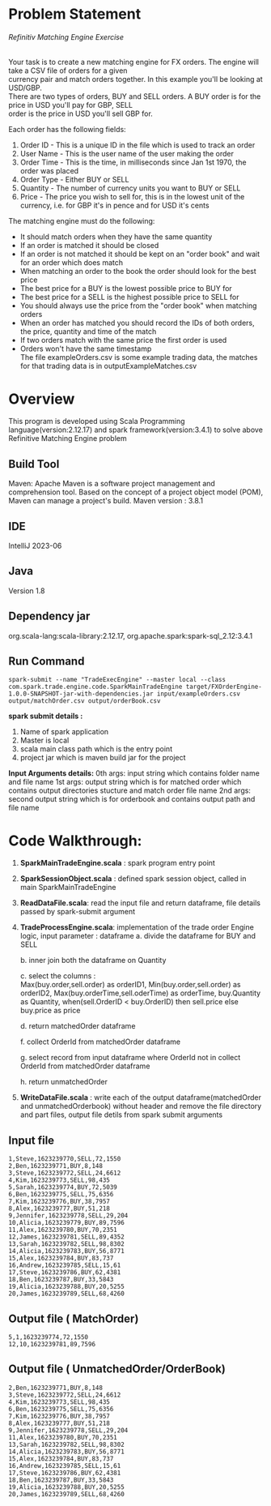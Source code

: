 ﻿# Problem Statement

###### Refinitiv Matching Engine Exercise  
Your task is to create a new matching engine for FX orders. The engine will take a CSV file of orders for a given  
currency pair and match orders together. In this example you'll be looking at USD/GBP.  
There are two types of orders, BUY and SELL orders. A BUY order is for the price in USD you'll pay for GBP, SELL  
order is the price in USD you'll sell GBP for.  
  
Each order has the following fields:  
1. Order ID  - This is a unique ID in the file which is used to track an order  
2. User Name  - This is the user name of the user making the order  
3. Order Time  - This is the time, in milliseconds since Jan 1st 1970, the order was placed  
4. Order Type  - Either BUY or SELL  
5. Quantity  - The number of currency units you want to BUY or SELL  
6. Price  - The price you wish to sell for, this is in the lowest unit of the currency, i.e. for GBP it's in pence and for USD it's cents  
  
The matching engine must do the following:  
- It should match orders when they have the same quantity  
- If an order is matched it should be closed  
- If an order is not matched it should be kept on an "order book" and wait for an order which does match  
- When matching an order to the book the order should look for the best price  
- The best price for a BUY is the lowest possible price to BUY for  
- The best price for a SELL is the highest possible price to SELL for  
- You should always use the price from the "order book" when matching orders  
- When an order has matched you should record the IDs of both orders, the price, quantity and time of the match  
- If two orders match with the same price the first order is used  
- Orders won't have the same timestamp  
The file exampleOrders.csv is some example trading data, the matches for that trading data is in outputExampleMatches.csv


# Overview

This program is developed using Scala Programming language(version:2.12.17) and spark framework(version:3.4.1) to solve above Refinitive Matching Engine problem

## Build Tool

Maven: Apache Maven is a software project management and comprehension tool. Based on the concept of a project object model (POM), Maven can manage a project's build.
Maven version : 3.8.1

## IDE
IntelliJ 2023-06

## Java

Version 1.8

## Dependency jar

org.scala-lang:scala-library:2.12.17, 
org.apache.spark:spark-sql_2.12:3.4.1

## Run Command
```
spark-submit --name "TradeExecEngine" --master local --class com.spark.trade.engine.code.SparkMainTradeEngine target/FXOrderEngine-1.0.0-SNAPSHOT-jar-with-dependencies.jar input/exampleOrders.csv output/matchOrder.csv output/orderBook.csv
```

**spark submit details :** 
1. Name of spark application 
2. Master is local 
3. scala main class path which is the entry point 
4. project jar which is maven build jar for the project

**Input Arguments details:** 
0th args: input string which contains folder name and file name
1st args: output string which is for matched order which contains output directories stucture and match order file name
2nd args: second output string which is for orderbook and contains output path and file name

# Code Walkthrough:


 1. **SparkMainTradeEngine.scala** : spark program entry point  
 2. **SparkSessionObject.scala** : defined spark session object, called in main SparkMainTradeEngine  
 3. **ReadDataFile.scala**: read the input file and return dataframe, file details passed by spark-submit argument
 4. **TradeProcessEngine.scala**: implementation of the trade order Engine logic, input parameter : dataframe
	 a. divide the dataframe for BUY and SELL

 	 b. inner join both the dataframe on Quantity

 	 c. select the columns :                  
             Max(buy.order,sell.order) as orderID1,
             Min(buy.order,sell.order) as orderID2,
             Max(buy.orderTime,sell.oderTime) as orderTime,
	         buy.Quantity    as Quantity, 
	         when(sell.OrderID < buy.OrderID) then sell.price else buy.price as price
    	 
    d. return matchedOrder dataframe
    
    f. collect OrderId from matchedOrder dataframe
    	
    g. select record from input dataframe where OrderId not in collect OrderId from matchedOrder dataframe
    	 
    h. return unmatchedOrder

6. **WriteDataFile.scala** : write each of the output dataframe(matchedOrder and unmatchedOrderbook) without header and remove the file directory and part files, output file detils from spark submit arguments
## Input file

```
1,Steve,1623239770,SELL,72,1550
2,Ben,1623239771,BUY,8,148
3,Steve,1623239772,SELL,24,6612
4,Kim,1623239773,SELL,98,435
5,Sarah,1623239774,BUY,72,5039
6,Ben,1623239775,SELL,75,6356
7,Kim,1623239776,BUY,38,7957
8,Alex,1623239777,BUY,51,218
9,Jennifer,1623239778,SELL,29,204
10,Alicia,1623239779,BUY,89,7596
11,Alex,1623239780,BUY,70,2351
12,James,1623239781,SELL,89,4352
13,Sarah,1623239782,SELL,98,8302
14,Alicia,1623239783,BUY,56,8771
15,Alex,1623239784,BUY,83,737
16,Andrew,1623239785,SELL,15,61
17,Steve,1623239786,BUY,62,4381
18,Ben,1623239787,BUY,33,5843
19,Alicia,1623239788,BUY,20,5255
20,James,1623239789,SELL,68,4260
```

## Output file ( MatchOrder)

```
5,1,1623239774,72,1550
12,10,1623239781,89,7596
```

## Output file ( UnmatchedOrder/OrderBook)


```
2,Ben,1623239771,BUY,8,148
3,Steve,1623239772,SELL,24,6612
4,Kim,1623239773,SELL,98,435
6,Ben,1623239775,SELL,75,6356
7,Kim,1623239776,BUY,38,7957
8,Alex,1623239777,BUY,51,218
9,Jennifer,1623239778,SELL,29,204
11,Alex,1623239780,BUY,70,2351
13,Sarah,1623239782,SELL,98,8302
14,Alicia,1623239783,BUY,56,8771
15,Alex,1623239784,BUY,83,737
16,Andrew,1623239785,SELL,15,61
17,Steve,1623239786,BUY,62,4381
18,Ben,1623239787,BUY,33,5843
19,Alicia,1623239788,BUY,20,5255
20,James,1623239789,SELL,68,4260
```

